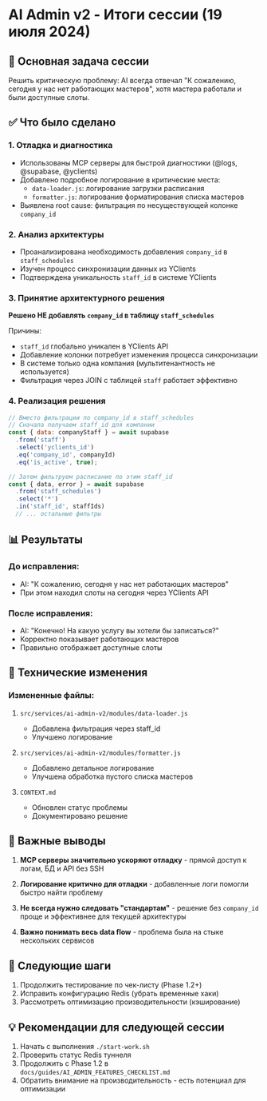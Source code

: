 # AI Admin v2 - Итоги сессии (19 июля 2024)

## 🎯 Основная задача сессии
Решить критическую проблему: AI всегда отвечал "К сожалению, сегодня у нас нет работающих мастеров", хотя мастера работали и были доступные слоты.

## ✅ Что было сделано

### 1. Отладка и диагностика
- Использованы MCP серверы для быстрой диагностики (@logs, @supabase, @yclients)
- Добавлено подробное логирование в критические места:
  - `data-loader.js`: логирование загрузки расписания
  - `formatter.js`: логирование форматирования списка мастеров
- Выявлена root cause: фильтрация по несуществующей колонке `company_id`

### 2. Анализ архитектуры
- Проанализирована необходимость добавления `company_id` в `staff_schedules`
- Изучен процесс синхронизации данных из YClients
- Подтверждена уникальность `staff_id` в системе YClients

### 3. Принятие архитектурного решения
**Решено НЕ добавлять `company_id` в таблицу `staff_schedules`**

Причины:
- `staff_id` глобально уникален в YClients API
- Добавление колонки потребует изменения процесса синхронизации
- В системе только одна компания (мультитенантность не используется)
- Фильтрация через JOIN с таблицей `staff` работает эффективно

### 4. Реализация решения
```javascript
// Вместо фильтрации по company_id в staff_schedules
// Сначала получаем staff_id для компании
const { data: companyStaff } = await supabase
  .from('staff')
  .select('yclients_id')
  .eq('company_id', companyId)
  .eq('is_active', true);

// Затем фильтруем расписание по этим staff_id
const { data, error } = await supabase
  .from('staff_schedules')
  .select('*')
  .in('staff_id', staffIds)
  // ... остальные фильтры
```

## 📊 Результаты

### До исправления:
- AI: "К сожалению, сегодня у нас нет работающих мастеров"
- При этом находил слоты на сегодня через YClients API

### После исправления:
- AI: "Конечно! На какую услугу вы хотели бы записаться?"
- Корректно показывает работающих мастеров
- Правильно отображает доступные слоты

## 🔧 Технические изменения

### Измененные файлы:
1. `src/services/ai-admin-v2/modules/data-loader.js`
   - Добавлена фильтрация через staff_id
   - Улучшено логирование

2. `src/services/ai-admin-v2/modules/formatter.js`
   - Добавлено детальное логирование
   - Улучшена обработка пустого списка мастеров

3. `CONTEXT.md`
   - Обновлен статус проблемы
   - Документировано решение

## 📝 Важные выводы

1. **MCP серверы значительно ускоряют отладку** - прямой доступ к логам, БД и API без SSH

2. **Логирование критично для отладки** - добавленные логи помогли быстро найти проблему

3. **Не всегда нужно следовать "стандартам"** - решение без `company_id` проще и эффективнее для текущей архитектуры

4. **Важно понимать весь data flow** - проблема была на стыке нескольких сервисов

## 🚀 Следующие шаги

1. Продолжить тестирование по чек-листу (Phase 1.2+)
2. Исправить конфигурацию Redis (убрать временные хаки)
3. Рассмотреть оптимизацию производительности (кэширование)

## 💡 Рекомендации для следующей сессии

1. Начать с выполнения `./start-work.sh`
2. Проверить статус Redis туннеля
3. Продолжить с Phase 1.2 в `docs/guides/AI_ADMIN_FEATURES_CHECKLIST.md`
4. Обратить внимание на производительность - есть потенциал для оптимизации